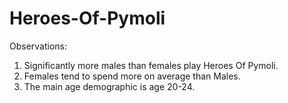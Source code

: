 # Heroes-Of-Pymoli


Observations:

1) Significantly more males than females play Heroes Of Pymoli.
2) Females tend to spend more on average than Males.
3) The main age demographic is age 20-24.
